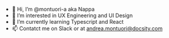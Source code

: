 - 👋 Hi, I’m @montuori-a aka Nappa
- 👀 I’m interested in UX Engineering and UI Design
- 🌱 I’m currently learning Typescript and React
- 📫 Contatct me on Slack or at andrea.montuori@docsity.com

<!---
montuori-a/montuori-a is a ✨ special ✨ repository because its `README.md` (this file) appears on your GitHub profile.
You can click the Preview link to take a look at your changes.
--->
